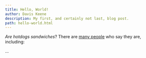 ```yaml
---
title: Hello, World!
author: Davis Keene
description: My first, and certainly not last, blog post.
path: hello-world.html
---
```


*Are hotdogs sandwiches*? There are [many people](https://en.wikipedia.org/wiki/Weasel_word) who say they are, including:

...